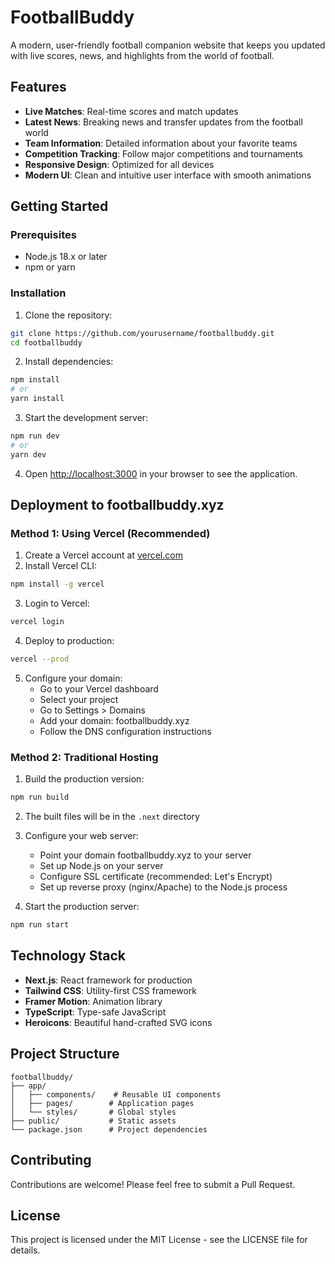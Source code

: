# FootballBuddy

A modern, user-friendly football companion website that keeps you updated with live scores, news, and highlights from the world of football.

## Features

- **Live Matches**: Real-time scores and match updates
- **Latest News**: Breaking news and transfer updates from the football world
- **Team Information**: Detailed information about your favorite teams
- **Competition Tracking**: Follow major competitions and tournaments
- **Responsive Design**: Optimized for all devices
- **Modern UI**: Clean and intuitive user interface with smooth animations

## Getting Started

### Prerequisites

- Node.js 18.x or later
- npm or yarn

### Installation

1. Clone the repository:
```bash
git clone https://github.com/yourusername/footballbuddy.git
cd footballbuddy
```

2. Install dependencies:
```bash
npm install
# or
yarn install
```

3. Start the development server:
```bash
npm run dev
# or
yarn dev
```

4. Open [http://localhost:3000](http://localhost:3000) in your browser to see the application.

## Deployment to footballbuddy.xyz

### Method 1: Using Vercel (Recommended)

1. Create a Vercel account at [vercel.com](https://vercel.com)
2. Install Vercel CLI:
```bash
npm install -g vercel
```

3. Login to Vercel:
```bash
vercel login
```

4. Deploy to production:
```bash
vercel --prod
```

5. Configure your domain:
   - Go to your Vercel dashboard
   - Select your project
   - Go to Settings > Domains
   - Add your domain: footballbuddy.xyz
   - Follow the DNS configuration instructions

### Method 2: Traditional Hosting

1. Build the production version:
```bash
npm run build
```

2. The built files will be in the `.next` directory

3. Configure your web server:
   - Point your domain footballbuddy.xyz to your server
   - Set up Node.js on your server
   - Configure SSL certificate (recommended: Let's Encrypt)
   - Set up reverse proxy (nginx/Apache) to the Node.js process

4. Start the production server:
```bash
npm run start
```

## Technology Stack

- **Next.js**: React framework for production
- **Tailwind CSS**: Utility-first CSS framework
- **Framer Motion**: Animation library
- **TypeScript**: Type-safe JavaScript
- **Heroicons**: Beautiful hand-crafted SVG icons

## Project Structure

```
footballbuddy/
├── app/
│   ├── components/    # Reusable UI components
│   ├── pages/        # Application pages
│   └── styles/       # Global styles
├── public/           # Static assets
└── package.json      # Project dependencies
```

## Contributing

Contributions are welcome! Please feel free to submit a Pull Request.

## License

This project is licensed under the MIT License - see the LICENSE file for details. 